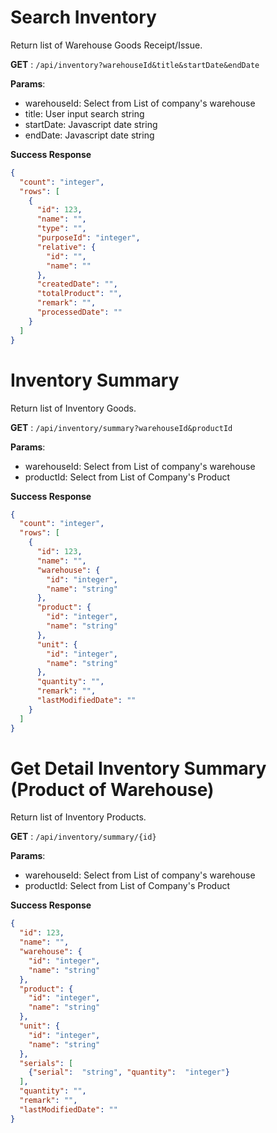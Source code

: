 # Search Inventory

Return list of Warehouse Goods Receipt/Issue.

**GET** : `/api/inventory?warehouseId&title&startDate&endDate`

**Params**:

 - warehouseId: Select from List of company's warehouse
 - title: User input search string
 - startDate: Javascript date string
 - endDate:  Javascript date string

**Success Response**
```json
{
  "count": "integer",
  "rows": [
    {
      "id": 123,
      "name": "",
      "type": "",
      "purposeId": "integer",
      "relative": {
        "id": "",
        "name": ""
      },
      "createdDate": "",
      "totalProduct": "",
      "remark": "",
      "processedDate": ""
    }
  ]
}
```



# Inventory Summary

Return list of Inventory Goods.

**GET** : `/api/inventory/summary?warehouseId&productId`

**Params**:

 - warehouseId: Select from List of company's warehouse
 - productId: Select from List of Company's Product

**Success Response**
```json
{
  "count": "integer",
  "rows": [
    {
      "id": 123,
      "name": "",
      "warehouse": {
        "id": "integer",
        "name": "string"
      },
      "product": {
        "id": "integer",
        "name": "string"
      },
      "unit": {
        "id": "integer",
        "name": "string"
      },
      "quantity": "",
      "remark": "",
      "lastModifiedDate": ""
    }
  ]
}
```

# Get Detail Inventory Summary (Product of Warehouse)

Return list of Inventory Products.

**GET** : `/api/inventory/summary/{id}`

**Params**:

 - warehouseId: Select from List of company's warehouse
 - productId: Select from List of Company's Product

**Success Response**

```json
{
  "id": 123,
  "name": "",
  "warehouse": {
    "id": "integer",
    "name": "string"
  },
  "product": {
    "id": "integer",
    "name": "string"
  },
  "unit": {
    "id": "integer",
    "name": "string"
  },
  "serials": [
    {"serial":  "string", "quantity":  "integer"}
  ],
  "quantity": "",
  "remark": "",
  "lastModifiedDate": ""
}
```
